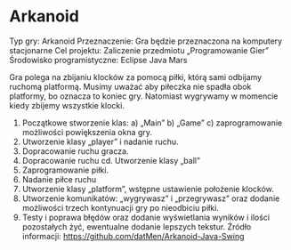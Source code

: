 # Arkanoid

Typ gry: Arkanoid
Przeznaczenie: Gra będzie przeznaczona na komputery stacjonarne
Cel projektu: Zaliczenie przedmiotu „Programowanie Gier”
Środowisko programistyczne: Eclipse Java Mars

Gra polega na zbijaniu klocków za pomocą piłki, 
którą sami odbijamy ruchomą platformą. 
Musimy uważać aby piłeczka nie spadła obok platformy, 
bo oznacza to koniec gry. Natomiast wygrywamy w momencie kiedy zbijemy wszystkie klocki.


1. Początkowe stworzenie klas:
a) „Main”
b) „Game”
c) zaprogramowanie możliwości powiększenia okna gry.
2. Utworzenie klasy „player” i nadanie ruchu.
3. Dopracowanie ruchu gracza.
4. Dopracowanie ruchu cd. Utworzenie klasy „ball”
5. Zaprogramowanie piłki.
6. Nadanie piłce ruchu 
7. Utworzenie klasy „platform”, wstępne ustawienie położenie klocków.
8. Utworzenie komunikatów: „wygrywasz” i „przegrywasz” oraz dodanie możliwości trzech kontynuacji gry po nieodbiciu piłki.
9. Testy i poprawa błędów oraz dodanie wyświetlania wyników i ilości pozostałych żyć, ewentualne dodanie lepszych tekstur.
Źródło informacji: https://github.com/datMen/Arkanoid-Java-Swing
